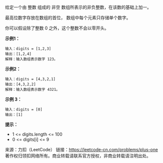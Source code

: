 给定一个由 整数 组成的 非空 数组所表示的非负整数，在该数的基础上加一。

最高位数字存放在数组的首位， 数组中每个元素只存储单个数字。

你可以假设除了整数 0 之外，这个整数不会以零开头。



**示例1：**
```
输入：digits = [1,2,3]
输出：[1,2,4]
解释：输入数组表示数字 123。
```
**示例2：**
```
输入：digits = [4,3,2,1]
输出：[4,3,2,2]
解释：输入数组表示数字 4321。
```
**示例 3：**
```
输入：digits = [0]
输出：[1]
```

**提示：**

* 1 <= digits.length <= 100
* 0 <= digits[i] <= 9

来源：力扣（LeetCode）
链接：https://leetcode-cn.com/problems/plus-one
著作权归领扣网络所有。商业转载请联系官方授权，非商业转载请注明出处。